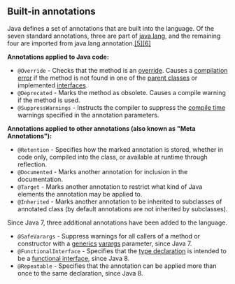 ## Built-in annotations

Java defines a set of annotations that are built into the language. Of the seven standard annotations, three are part of [java.lang](https://en.wikipedia.org/wiki/Java.lang "Java.lang"), and the remaining four are imported from java.lang.annotation.[[5]](https://en.wikipedia.org/wiki/Java_annotation#cite_note-5)[[6]](https://en.wikipedia.org/wiki/Java_annotation#cite_note-6)

**Annotations applied to Java code:**

-   `@Override` - Checks that the method is an [override](https://en.wikipedia.org/wiki/Method_overriding "Method overriding"). Causes a [compilation error](https://en.wikipedia.org/wiki/Compilation_error "Compilation error") if the method is not found in one of the [parent classes](https://en.wikipedia.org/wiki/Parent_class "Parent class") or implemented [interfaces](https://en.wikipedia.org/wiki/Interface_(Java) "Interface (Java)").
-   `@Deprecated` - Marks the method as obsolete. Causes a compile warning if the method is used.
-   `@SuppressWarnings` - Instructs the compiler to suppress the [compile time](https://en.wikipedia.org/wiki/Compile_time "Compile time") warnings specified in the annotation parameters.

**Annotations applied to other annotations (also known as "Meta Annotations"):**

-   `@Retention` - Specifies how the marked annotation is stored, whether in code only, compiled into the class, or available at runtime through reflection.
-   `@Documented` - Marks another annotation for inclusion in the documentation.
-   `@Target` - Marks another annotation to restrict what kind of Java elements the annotation may be applied to.
-   `@Inherited` - Marks another annotation to be inherited to subclasses of annotated class (by default annotations are not inherited by subclasses).

Since Java 7, three additional annotations have been added to the language.

-   `@SafeVarargs` - Suppress warnings for all callers of a method or constructor with a [generics](https://en.wikipedia.org/wiki/Generics_in_Java "Generics in Java") [varargs](https://en.wikipedia.org/wiki/Variadic_function "Variadic function") parameter, since Java 7.
-   `@FunctionalInterface` - Specifies that the [type declaration](https://en.wikipedia.org/wiki/Declaration_(computer_programming) "Declaration (computer programming)") is intended to be a [functional interface](https://en.wikipedia.org/wiki/Anonymous_function "Anonymous function"), since Java 8.
-   `@Repeatable` - Specifies that the annotation can be applied more than once to the same declaration, since Java 8.